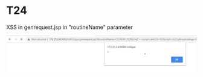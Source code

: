 # T24

XSS in genrequest.jsp in "routineName" parameter

![alt text](https://raw.githubusercontent.com/mrojz/T24/main/T24_XSS.png)
